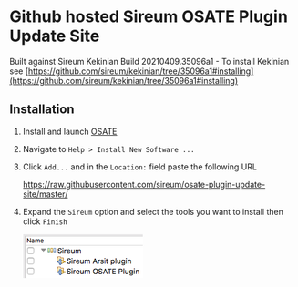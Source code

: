 # Github hosted Sireum OSATE Plugin Update Site

Built against Sireum Kekinian Build 20210409.35096a1 - To install Kekinian see [https://github.com/sireum/kekinian/tree/35096a1#installing](https://github.com/sireum/kekinian/tree/35096a1#installing)

## Installation
1. Install and launch [OSATE](http://osate.org/download-and-install.html)
2. Navigate to ``Help > Install New Software ...``
3. Click ``Add...`` and in the ``Location:`` field paste the following URL

    https://raw.githubusercontent.com/sireum/osate-plugin-update-site/master/
  
4. Expand the ``Sireum`` option and select the tools you want to install then click ``Finish``

   ![tool-options](resources/tool-options.png)
